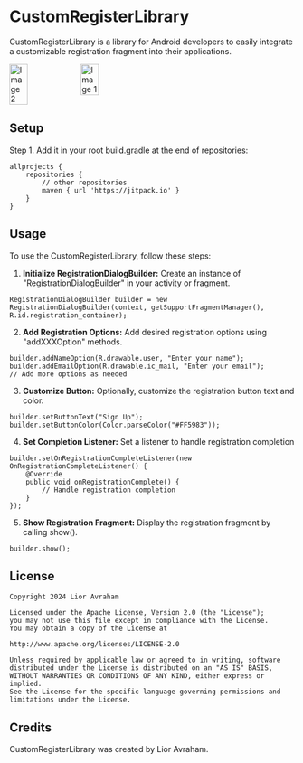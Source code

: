 # CustomRegisterLibrary
CustomRegisterLibrary is a library for Android developers to easily integrate a customizable registration fragment into their applications.

<div style="display: flex;">
  <img src="https://github.com/user-attachments/assets/a048a116-38aa-4a58-bad7-85366dd76bf1" alt="Image 2" style="width: 25%; height: 25%;">
  <img src="https://github.com/user-attachments/assets/da86ece0-7011-4dc1-8399-6f25bd5ff355" alt="Image 1" style="width: 25%; height: 25%;">
</div>

## Setup
Step 1. Add it in your root build.gradle at the end of repositories:
```
allprojects {
    repositories {
        // other repositories
        maven { url 'https://jitpack.io' }
    }
}
```

## Usage
To use the CustomRegisterLibrary, follow these steps:

1) **Initialize RegistrationDialogBuilder:** Create an instance of "RegistrationDialogBuilder" in your activity or fragment.
```
RegistrationDialogBuilder builder = new RegistrationDialogBuilder(context, getSupportFragmentManager(), R.id.registration_container);
```

2) **Add Registration Options:** Add desired registration options using "addXXXOption" methods.
```
builder.addNameOption(R.drawable.user, "Enter your name");
builder.addEmailOption(R.drawable.ic_mail, "Enter your email");
// Add more options as needed

```
3) **Customize Button:** Optionally, customize the registration button text and color.
```
builder.setButtonText("Sign Up");
builder.setButtonColor(Color.parseColor("#FF5983"));
```

4) **Set Completion Listener:** Set a listener to handle registration completion
```
builder.setOnRegistrationCompleteListener(new OnRegistrationCompleteListener() {
    @Override
    public void onRegistrationComplete() {
        // Handle registration completion
    }
});
```

5) **Show Registration Fragment:** Display the registration fragment by calling show().
```
builder.show();
```

## License
```
Copyright 2024 Lior Avraham

Licensed under the Apache License, Version 2.0 (the "License");
you may not use this file except in compliance with the License.
You may obtain a copy of the License at

http://www.apache.org/licenses/LICENSE-2.0

Unless required by applicable law or agreed to in writing, software
distributed under the License is distributed on an "AS IS" BASIS,
WITHOUT WARRANTIES OR CONDITIONS OF ANY KIND, either express or implied.
See the License for the specific language governing permissions and
limitations under the License.
```

## Credits
CustomRegisterLibrary was created by Lior Avraham. 
